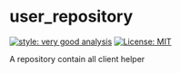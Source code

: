 # user_repository

[![style: very good analysis][very_good_analysis_badge]][very_good_analysis_link]
[![License: MIT][license_badge]][license_link]

A repository contain all client helper

[license_badge]: https://img.shields.io/badge/license-MIT-blue.svg
[license_link]: https://opensource.org/licenses/MIT
[very_good_analysis_badge]: https://img.shields.io/badge/style-very_good_analysis-B22C89.svg
[very_good_analysis_link]: https://pub.dev/packages/very_good_analysis
